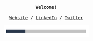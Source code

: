 <!-- <p align='center'> 
  <a href="https://www.linkedin.com/in/jithendray/" target="_blank"><img height="30" src="https://raw.githubusercontent.com/trinwin/trinwin/master/icons/linkedin.png?raw=true"></a>&nbsp;&nbsp;
  <a href="https://twitter.com/doomedripper" target="_blank"><img height="30" src="https://raw.githubusercontent.com/trinwin/trinwin/master/icons/twitter.png?raw=true"></a>&nbsp;&nbsp;
  <a href="https://open.spotify.com/user/bx1j9iim2qv6chih9x8lpiwd8" target="_blank"><img height="30" src="https://raw.githubusercontent.com/trinwin/trinwin/master/icons/spotify.png?raw=true"></a>&nbsp;&nbsp;

<div align="center">
<h3>🙋🏻 Jithendra Yenugula | 👨🏻‍💻 Data Engineer | 🌏 India </h3> 
</div>
</p>
 <br>
<div align="center">
  <img src="https://github.com/jithendray/jithendray/blob/main/img/graph.gif">
</div>  -->

<samp>
<h4 align="center">Welcome!</h4>
<p align="center">
  <a href="https://jithendray.github.io/" target="_blank">Website</a> /
  <a href="https://www.linkedin.com/in/jithendray/" target="_blank">LinkedIn</a> /
  <a href="https://twitter.com/doomedripper" target="_blank">Twitter</a>
  <br><br>
  <img src="https://github.com/jithendray/jithendray/blob/main/img/load3.gif" />
</p>
<!-- <br>
  <b>curently:</b>
  <br>
  data engineer @ <a href="https://www.neenopal.com/" target="_blank">neenopal inc.</a>
  <br>  
  <b>previously:</b>
  <br>
  data scientist intern @ <a href="https://www.neenopal.com/" target="_blank">neenopal inc.</a>
  <br>
  research intern @ <a href="https://hci.iiita.ac.in/" target="_blank">hci lab @ iiita</a>
  <br>
  computer science undergrad @ <a href="http://cse.iiitdmj.ac.in/" target="_blank">iiitj</a> -->
<!-- <br>
<br>
<b>also available through:</b>
<br>
discord @ doomedripper#7018
<br>
lastfm @ [jithendray](https://www.last.fm/user/Jithendray) -->
</samp>
<!--
<br>
commenting LOL
-->